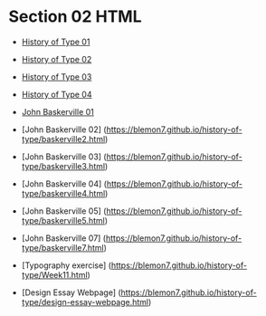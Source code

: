 Section 02 HTML
===============

- [History of Type 01](https://blemon7.github.io/history-of-type/history-of-type1.html)
- [History of Type 02](https://blemon7.github.io/history-of-type/history-of-type2.html)
- [History of Type 03](https://blemon7.github.io/history-of-type/history-of-type3.html)
- [History of Type 04](https://blemon7.github.io/history-of-type/history-of-type4.html)

- [John Baskerville 01](https://blemon7.github.io/history-of-type/baskerville1.html)
- [John Baskerville 02] (https://blemon7.github.io/history-of-type/baskerville2.html)
- [John Baskerville 03] (https://blemon7.github.io/history-of-type/baskerville3.html)
- [John Baskerville 04] (https://blemon7.github.io/history-of-type/baskerville4.html)
- [John Baskerville 05] (https://blemon7.github.io/history-of-type/baskerville5.html)
- [John Baskerville 07] (https://blemon7.github.io/history-of-type/baskerville7.html)


- [Typography exercise] (https://blemon7.github.io/history-of-type/Week11.html)

- [Design Essay Webpage] (https://blemon7.github.io/history-of-type/design-essay-webpage.html)